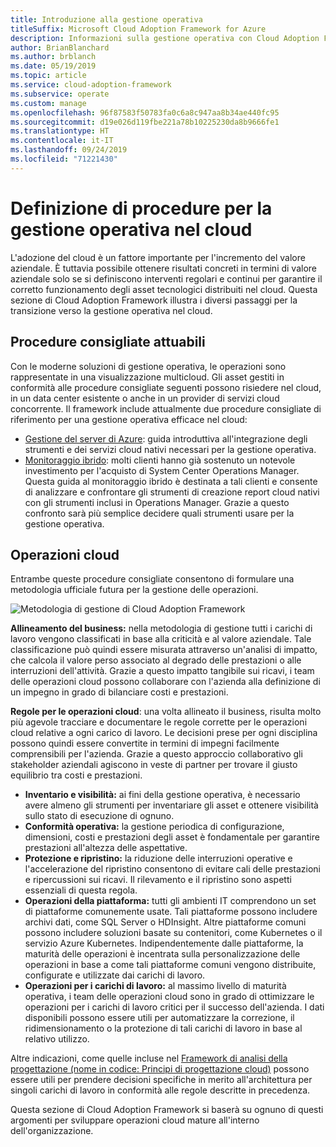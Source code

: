 ```yaml
---
title: Introduzione alla gestione operativa
titleSuffix: Microsoft Cloud Adoption Framework for Azure
description: Informazioni sulla gestione operativa con Cloud Adoption Framework.
author: BrianBlanchard
ms.author: brblanch
ms.date: 05/19/2019
ms.topic: article
ms.service: cloud-adoption-framework
ms.subservice: operate
ms.custom: manage
ms.openlocfilehash: 96f87583f50783fa0c6a8c947aa8b34ae440fc95
ms.sourcegitcommit: d19e026d119fbe221a78b10225230da8b9666fe1
ms.translationtype: HT
ms.contentlocale: it-IT
ms.lasthandoff: 09/24/2019
ms.locfileid: "71221430"
---
```

# <a name="establishing-operational-management-practices-in-the-cloud"></a>Definizione di procedure per la gestione operativa nel cloud

L'adozione del cloud è un fattore importante per l'incremento del valore aziendale. È tuttavia possibile ottenere risultati concreti in termini di valore aziendale solo se si definiscono interventi regolari e continui per garantire il corretto funzionamento degli asset tecnologici distribuiti nel cloud. Questa sezione di Cloud Adoption Framework illustra i diversi passaggi per la transizione verso la gestione operativa nel cloud.

## <a name="actionable-best-practices"></a>Procedure consigliate attuabili

Con le moderne soluzioni di gestione operativa, le operazioni sono rappresentate in una visualizzazione multicloud. Gli asset gestiti in conformità alle procedure consigliate seguenti possono risiedere nel cloud, in un data center esistente o anche in un provider di servizi cloud concorrente. Il framework include attualmente due procedure consigliate di riferimento per una gestione operativa efficace nel cloud:

- [Gestione del server di Azure](./azure-server-management/index.md): guida introduttiva all'integrazione degli strumenti e dei servizi cloud nativi necessari per la gestione operativa.
- [Monitoraggio ibrido](./monitor/index.md): molti clienti hanno già sostenuto un notevole investimento per l'acquisto di System Center Operations Manager. Questa guida al monitoraggio ibrido è destinata a tali clienti e consente di analizzare e confrontare gli strumenti di creazione report cloud nativi con gli strumenti inclusi in Operations Manager. Grazie a questo confronto sarà più semplice decidere quali strumenti usare per la gestione operativa.

## <a name="cloud-operations"></a>Operazioni cloud

Entrambe queste procedure consigliate consentono di formulare una metodologia ufficiale futura per la gestione delle operazioni.

![Metodologia di gestione di Cloud Adoption Framework](../_images/manage/caf-manage.png)

**Allineamento del business:** nella metodologia di gestione tutti i carichi di lavoro vengono classificati in base alla criticità e al valore aziendale. Tale classificazione può quindi essere misurata attraverso un'analisi di impatto, che calcola il valore perso associato al degrado delle prestazioni o alle interruzioni dell'attività. Grazie a questo impatto tangibile sui ricavi, i team delle operazioni cloud possono collaborare con l'azienda alla definizione di un impegno in grado di bilanciare costi e prestazioni.

**Regole per le operazioni cloud**: una volta allineato il business, risulta molto più agevole tracciare e documentare le regole corrette per le operazioni cloud relative a ogni carico di lavoro. Le decisioni prese per ogni disciplina possono quindi essere convertite in termini di impegni facilmente comprensibili per l'azienda. Grazie a questo approccio collaborativo gli stakeholder aziendali agiscono in veste di partner per trovare il giusto equilibrio tra costi e prestazioni.

- **Inventario e visibilità:** ai fini della gestione operativa, è necessario avere almeno gli strumenti per inventariare gli asset e ottenere visibilità sullo stato di esecuzione di ognuno.
- **Conformità operativa:** la gestione periodica di configurazione, dimensioni, costi e prestazioni degli asset è fondamentale per garantire prestazioni all'altezza delle aspettative.
- **Protezione e ripristino:** la riduzione delle interruzioni operative e l'accelerazione del ripristino consentono di evitare cali delle prestazioni e ripercussioni sui ricavi. Il rilevamento e il ripristino sono aspetti essenziali di questa regola.
- **Operazioni della piattaforma:** tutti gli ambienti IT comprendono un set di piattaforme comunemente usate. Tali piattaforme possono includere archivi dati, come SQL Server o HDInsight. Altre piattaforme comuni possono includere soluzioni basate su contenitori, come Kubernetes o il servizio Azure Kubernetes. Indipendentemente dalle piattaforme, la maturità delle operazioni è incentrata sulla personalizzazione delle operazioni in base a come tali piattaforme comuni vengono distribuite, configurate e utilizzate dai carichi di lavoro.
- **Operazioni per i carichi di lavoro:** al massimo livello di maturità operativa, i team delle operazioni cloud sono in grado di ottimizzare le operazioni per i carichi di lavoro critici per il successo dell'azienda. I dati disponibili possono essere utili per automatizzare la correzione, il ridimensionamento o la protezione di tali carichi di lavoro in base al relativo utilizzo.

Altre indicazioni, come quelle incluse nel [Framework di analisi della progettazione (nome in codice: Principi di progettazione cloud)](https://docs.microsoft.com/azure/architecture/reliability) possono essere utili per prendere decisioni specifiche in merito all'architettura per singoli carichi di lavoro in conformità alle regole descritte in precedenza.

Questa sezione di Cloud Adoption Framework si baserà su ognuno di questi argomenti per sviluppare operazioni cloud mature all'interno dell'organizzazione.
